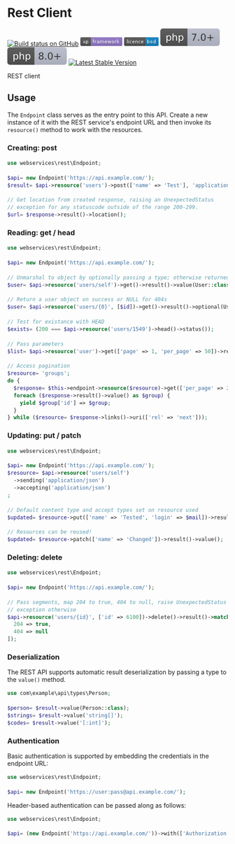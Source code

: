 Rest Client
========================================================================

[![Build status on GitHub](https://github.com/xp-forge/rest-client/workflows/Tests/badge.svg)](https://github.com/xp-forge/rest-client/actions)
[![XP Framework Module](https://raw.githubusercontent.com/xp-framework/web/master/static/xp-framework-badge.png)](https://github.com/xp-framework/core)
[![BSD Licence](https://raw.githubusercontent.com/xp-framework/web/master/static/licence-bsd.png)](https://github.com/xp-framework/core/blob/master/LICENCE.md)
[![Requires PHP 7.0+](https://raw.githubusercontent.com/xp-framework/web/master/static/php-7_0plus.svg)](http://php.net/)
[![Supports PHP 8.0+](https://raw.githubusercontent.com/xp-framework/web/master/static/php-8_0plus.svg)](http://php.net/)
[![Latest Stable Version](https://poser.pugx.org/xp-forge/rest-client/version.png)](https://packagist.org/packages/xp-forge/rest-client)

REST client

Usage
-----

The `Endpoint` class serves as the entry point to this API. Create a new instance of it with the REST service's endpoint URL and then invoke its `resource()` method to work with the resources.

### Creating: post

```php
use webservices\rest\Endpoint;

$api= new Endpoint('https://api.example.com/');
$result= $api->resource('users')->post(['name' => 'Test'], 'application/json')->result();

// Get location from created response, raising an UnexpectedStatus
// exception for any statuscode outside of the range 200-299.
$url= $response->result()->location();
```

### Reading: get / head

```php
use webservices\rest\Endpoint;

$api= new Endpoint('https://api.example.com/');

// Unmarshal to object by optionally passing a type; otherwise returned as map
$user= $api->resource('users/self')->get()->result()->value(User::class);

// Return a user object on success or NULL for 404s
$user= $api->resource('users/{0}', [$id])->get()->result()->optional(User::class);

// Test for existance with HEAD
$exists= (200 === $api->resource('users/1549')->head()->status());

// Pass parameters
$list= $api->resource('user')->get(['page' => 1, 'per_page' => 50])->result()->value();

// Access pagination
$resource= 'groups';
do {
  $response= $this->endpoint->resource($resource)->get(['per_page' => 200]);
  foreach ($response->result()->value() as $group) {
    yield $group['id'] => $group;
  }
} while ($resource= $response->links()->uri(['rel' => 'next']));
```

### Updating: put / patch

```php
use webservices\rest\Endpoint;

$api= new Endpoint('https://api.example.com/');
$resource= $api->resource('users/self')
  ->sending('application/json')
  ->accepting('application/json')
;

// Default content type and accept types set on resource used
$updated= $resource->put(['name' => 'Tested', 'login' => $mail])->result()->value();

// Resources can be reused!
$updated= $resource->patch(['name' => 'Changed'])->result()->value();
```

### Deleting: delete

```php
use webservices\rest\Endpoint;

$api= new Endpoint('https://api.example.com/');

// Pass segments, map 204 to true, 404 to null, raise UnexpectedStatus
// exception otherwise
$api->resource('users/{id}', ['id' => 6100])->delete()->result()->match([
  204 => true,
  404 => null
]);
```

### Deserialization

The REST API supports automatic result deserialization by passing a type to the `value()` method.

```php
use com\example\api\types\Person;

$person= $result->value(Person::class);
$strings= $result->value('string[]');
$codes= $result->value('[:int]');
```

### Authentication

Basic authentication is supported by embedding the credentials in the endpoint URL:

```php
use webservices\rest\Endpoint;

$api= new Endpoint('https://user:pass@api.example.com/');
```

Header-based authentication can be passed along as follows:

```php
use webservices\rest\Endpoint;

$api= (new Endpoint('https://api.example.com/'))->with(['Authorization' => 'Bearer '.$token]);
```